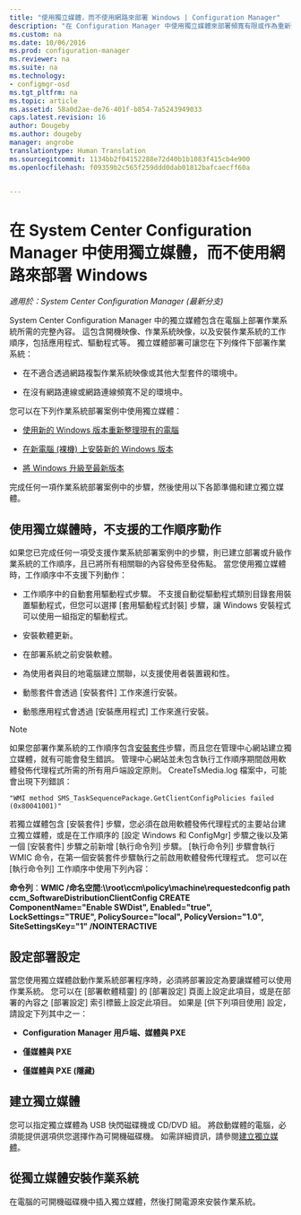 ```yaml
---
title: "使用獨立媒體，而不使用網路來部署 Windows | Configuration Manager"
description: "在 Configuration Manager 中使用獨立媒體來部署頻寬有限或作為重新整理、安裝或升級電腦之選項的作業系統。"
ms.custom: na
ms.date: 10/06/2016
ms.prod: configuration-manager
ms.reviewer: na
ms.suite: na
ms.technology:
- configmgr-osd
ms.tgt_pltfrm: na
ms.topic: article
ms.assetid: 58a0d2ae-de76-401f-b854-7a5243949033
caps.latest.revision: 16
author: Dougeby
ms.author: dougeby
manager: angrobe
translationtype: Human Translation
ms.sourcegitcommit: 1134bb2f04152288e72d40b1b1083f415cb4e900
ms.openlocfilehash: f09359b2c565f259ddd0dab01812bafcaecff60a


---
```

# <a name="use-stand-alone-media-to-deploy-windows-without-using-the-network-in-system-center-configuration-manager"></a>在 System Center Configuration Manager 中使用獨立媒體，而不使用網路來部署 Windows

*適用於：System Center Configuration Manager (最新分支)*

System Center Configuration Manager 中的獨立媒體包含在電腦上部署作業系統所需的完整內容。 這包含開機映像、作業系統映像，以及安裝作業系統的工作順序，包括應用程式、驅動程式等。 獨立媒體部署可讓您在下列條件下部署作業系統：  

-   在不適合透過網路複製作業系統映像或其他大型套件的環境中。  

-   在沒有網路連線或網路連線頻寬不足的環境中。  

您可以在下列作業系統部署案例中使用獨立媒體：  

-   [使用新的 Windows 版本重新整理現有的電腦](refresh-an-existing-computer-with-a-new-version-of-windows.md)  

-   [在新電腦 (裸機) 上安裝新的 Windows 版本](install-new-windows-version-new-computer-bare-metal.md)  

-   [將 Windows 升級至最新版本](upgrade-windows-to-the-latest-version.md)  

 完成任何一項作業系統部署案例中的步驟，然後使用以下各節準備和建立獨立媒體。  

## <a name="task-sequence-actions-not-supported-when-using-stand-alone-media"></a>使用獨立媒體時，不支援的工作順序動作  
 如果您已完成任何一項受支援作業系統部署案例中的步驟，則已建立部署或升級作業系統的工作順序，且已將所有相關聯的內容發佈至發佈點。 當您使用獨立媒體時，工作順序中不支援下列動作：  

-   工作順序中的自動套用驅動程式步驟。 不支援自動從驅動程式類別目錄套用裝置驅動程式，但您可以選擇 [套用驅動程式封裝] 步驟，讓 Windows 安裝程式可以使用一組指定的驅動程式。  

-   安裝軟體更新。  

-   在部署系統之前安裝軟體。  

-   為使用者與目的地電腦建立關聯，以支援使用者裝置親和性。  

-   動態套件會透過 [安裝套件] 工作來進行安裝。  

-   動態應用程式會透過 [安裝應用程式] 工作來進行安裝。  

> [!NOTE]  
>  如果您部署作業系統的工作順序包含[安裝套件](../understand/task-sequence-steps.md#BKMK_InstallPackage)步驟，而且您在管理中心網站建立獨立媒體，就有可能會發生錯誤。 管理中心網站並未包含執行工作順序期間啟用軟體發佈代理程式所需的所有用戶端設定原則。 CreateTsMedia.log 檔案中，可能會出現下列錯誤：  
>   
>  `"WMI method SMS_TaskSequencePackage.GetClientConfigPolicies failed (0x80041001)"`
>   
>  若獨立媒體包含 [安裝套件] 步驟，您必須在啟用軟體發佈代理程式的主要站台建立獨立媒體，或是在工作順序的 [設定 Windows 和 ConfigMgr][](../understand/task-sequence-steps.md#BKMK_SetupWindowsandConfigMgr) 步驟之後以及第一個 [安裝套件] 步驟之前新增 [執行命令列][](../understand/task-sequence-steps.md#BKMK_RunCommandLine) 步驟。 [執行命令列]  步驟會執行 WMIC 命令，在第一個安裝套件步驟執行之前啟用軟體發佈代理程式。 您可以在 [執行命令列]  工作順序中使用下列內容：  
>   
>  **命令列**：**WMIC /命名空間:\\\root\ccm\policy\machine\requestedconfig path ccm_SoftwareDistributionClientConfig CREATE ComponentName="Enable SWDist", Enabled="true", LockSettings="TRUE", PolicySource="local", PolicyVersion="1.0", SiteSettingsKey="1" /NOINTERACTIVE**  

## <a name="configure-deployment-settings"></a>設定部署設定  
 當您使用獨立媒體啟動作業系統部署程序時，必須將部署設定為要讓媒體可以使用作業系統。 您可以在 [部署軟體精靈] 的 [部署設定]  頁面上設定此項目，或是在部署的內容之 [部署設定]  索引標籤上設定此項目。  如果是 [供下列項目使用]  設定，請設定下列其中之一：  

-   **Configuration Manager 用戶端、媒體與 PXE**  

-   **僅媒體與 PXE**  

-   **僅媒體與 PXE (隱藏)**  

## <a name="create-the-stand-alone-media"></a>建立獨立媒體  
 您可以指定獨立媒體為 USB 快閃磁碟機或 CD/DVD 組。 將啟動媒體的電腦，必須能提供選項供您選擇作為可開機磁碟機。 如需詳細資訊，請參閱[建立獨立媒體](create-stand-alone-media.md)。  

## <a name="install-the-operating-system-from-stand-alone-media"></a>從獨立媒體安裝作業系統  
 在電腦的可開機磁碟機中插入獨立媒體，然後打開電源來安裝作業系統。  



<!--HONumber=Nov16_HO1-->


